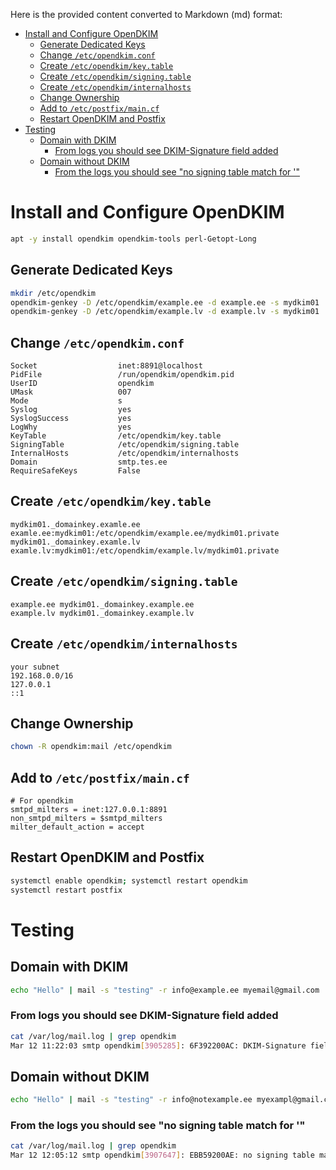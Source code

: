  Here is the provided content converted to Markdown (md) format:

- [Install and Configure OpenDKIM](#install-and-configure-opendkim)
  - [Generate Dedicated Keys](#generate-dedicated-keys)
  - [Change `/etc/opendkim.conf`](#change-etcopendkimconf)
  - [Create `/etc/opendkim/key.table`](#create-etcopendkimkeytable)
  - [Create `/etc/opendkim/signing.table`](#create-etcopendkimsigningtable)
  - [Create `/etc/opendkim/internalhosts`](#create-etcopendkiminternalhosts)
  - [Change Ownership](#change-ownership)
  - [Add to `/etc/postfix/main.cf`](#add-to-etcpostfixmaincf)
  - [Restart OpenDKIM and Postfix](#restart-opendkim-and-postfix)
- [Testing](#testing)
  - [Domain with DKIM](#domain-with-dkim)
    - [From logs you should see DKIM-Signature field added](#from-logs-you-should-see-dkim-signature-field-added)
  - [Domain without DKIM](#domain-without-dkim)
    - [From the logs you should see "no signing table match for '"](#from-the-logs-you-should-see-no-signing-table-match-for-)


# Install and Configure OpenDKIM

```bash
apt -y install opendkim opendkim-tools perl-Getopt-Long
```

## Generate Dedicated Keys

```bash
mkdir /etc/opendkim
opendkim-genkey -D /etc/opendkim/example.ee -d example.ee -s mydkim01
opendkim-genkey -D /etc/opendkim/example.lv -d example.lv -s mydkim01
```

## Change `/etc/opendkim.conf`

```
Socket                  inet:8891@localhost
PidFile                 /run/opendkim/opendkim.pid
UserID                  opendkim
UMask                   007
Mode                    s
Syslog                  yes
SyslogSuccess           yes
LogWhy                  yes
KeyTable                /etc/opendkim/key.table
SigningTable            /etc/opendkim/signing.table
InternalHosts           /etc/opendkim/internalhosts
Domain                  smtp.tes.ee
RequireSafeKeys         False
```

## Create `/etc/opendkim/key.table`

```
mydkim01._domainkey.examle.ee examle.ee:mydkim01:/etc/opendkim/example.ee/mydkim01.private
mydkim01._domainkey.examle.lv examle.lv:mydkim01:/etc/opendkim/example.lv/mydkim01.private
```

## Create `/etc/opendkim/signing.table`

```
example.ee mydkim01._domainkey.example.ee
example.lv mydkim01._domainkey.example.lv
```

## Create `/etc/opendkim/internalhosts`

```
your subnet
192.168.0.0/16
127.0.0.1
::1
```

## Change Ownership

```bash
chown -R opendkim:mail /etc/opendkim
```

## Add to `/etc/postfix/main.cf`

```plaintext
# For opendkim
smtpd_milters = inet:127.0.0.1:8891
non_smtpd_milters = $smtpd_milters
milter_default_action = accept
```

## Restart OpenDKIM and Postfix

```bash
systemctl enable opendkim; systemctl restart opendkim
systemctl restart postfix
```

# Testing

## Domain with DKIM

```bash
echo "Hello" | mail -s "testing" -r info@example.ee myemail@gmail.com
```

### From logs you should see DKIM-Signature field added

```bash
cat /var/log/mail.log | grep opendkim
Mar 12 11:22:03 smtp opendkim[3905285]: 6F392200AC: DKIM-Signature field added (s=mydkim01, d=example.ee)
```


## Domain without DKIM

```bash
echo "Hello" | mail -s "testing" -r info@notexample.ee myexampl@gmail.com
```

### From the logs you should see "no signing table match for '"

```bash
cat /var/log/mail.log | grep opendkim
Mar 12 12:05:12 smtp opendkim[3907647]: EBB59200AE: no signing table match for 'info@notexample.ee'
```



